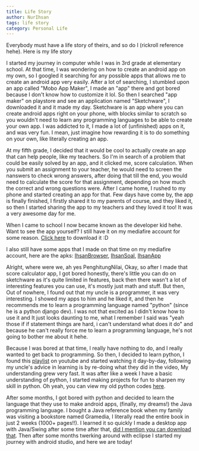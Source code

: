 ```yaml
---
title: Life Story
author: NurIhsan
tags: life story
category: Personal Life
---
```


Everybody must have a life story of theirs, and so do I (rickroll reference hehe). Here is my life story

I started my journey in computer while I was in 3rd grade at elementary school. At that time, I was wondering on how to create an android app on my own, so I googled it searching for any possible apps that allows me to create an android app very easily. After a lot of searching, I stumbled upon an app called "Mobo App Maker", I made an "app" there and got bored because I don't know how to customize it lol. So then I searched "app maker" on playstore and see an application named "Sketchware", I downloaded it and it made my day. Sketchware is an app where you can create android apps right on your phone, with blocks similar to scratch so you wouldn't need to learn any programming languages to be able to create your own app. I was addicted to it, I made a lot of (unfinished) apps on it, and was very fun. I mean, just imagine how rewarding it is to do something on your own, like literally creating an app.

At my fifth grade, I decided that it would be cool to actually create an app that can help people, like my teachers. So I'm in search of a problem that could be easily solved by an app, and it clicked me, score calculation. When you submit an assignment to your teacher, he would need to screen the nanswers to check wrong answers, after doing that till the end, you would need to calculate the score for that assignment, depending on how much the correct and wrong questions were. After I came home, I rushed to my phone and started creating an app for that. Few days have come by, the app is finally finished, I firstly shared it to my parents of course, and they liked it, so then I started sharing the app to my teachers and they loved it too! It was a very awesome day for me.

When I came to school I now became known as the developer kid hehe. Want to see the app yourself? I still have it on my mediafire account for some reason. [Click here](https://www.mediafire.com/file/rdepv95974wi5lv/PenghitungNilai_3.1.apk/file) to download it :D

I also still have some apps that I made on that time on my mediafire account, here are the apks: [IhsanBrowser](https://www.mediafire.com/file/u0ucjxbvs26vr2o/IhsanBrowser_1.0.apk/file), [IhsanSoal](https://www.mediafire.com/file/7cx3pmypsvu35cy/IhsanSoal_1.0.apk/file), [IhsanApp](https://www.mediafire.com/file/2pubhvj330v8p47/IhsanApp_1.0.apk/file) 

Alright, where were we, ah yes PenghitungNilai, Okay, so after I made that score calculator app, I got bored honestly, there's little you can do on sketchware as it's quite limited in features, back then there wasn't a lot of interesting features you can use, it's mostly just math and stuff. But then, Out of nowhere, I found out that my uncle is a programmer, it was very interesting. I showed my apps to him and he liked it, and then he recommends me to learn a programming language named "python" (since he is a python django dev). I was not that excited as I didn't know how to use it and It just looks daunting to me, what I remember I said was "yeah those if if statement things are hard, i can't understand what does it do" and because he can't really force me to learn a programming language, he's not going to bother me about it hehe. 

Because I was bored at that time, I really have nothing to do, and I really wanted to get back to programming. So then, I decided to learn python, I found this [playlist](https://www.youtube.com/watch?v=SsUF-7X3ehM&list=PLZS-MHyEIRo40shyCLJCNJ1OADbd9hmpU) on youtube and started watching it day-by-day, following my uncle's advice in learning is by re-doing what they did in the video, My understanding grew very fast. It was after like a week I have a basic understanding of python, I started making projects for fun to sharpen my skill in python. Oh yeah, you can view my old python codes [here](https://github.com/Iyxan23/old-codes). 

After some months, I got bored with python and decided to learn the language that they use to make android apps, (finally, my dreams!) the Java programming language. I bought a Java reference book when my family was visiting a bookstore named Gramedia, I literally read the entire book in just 2 weeks (1000+ pages!!). I learned it so quickly I made a desktop app with Java/Swing after some time after that, [did I mention you can download that](https://www.mediafire.com/file/tlvzepy5haj3jvt/Kalkulator_By_Ihsan.exe/file). Then after some months twerking around with eclipse I started my journey with android studio, and here we are today!
